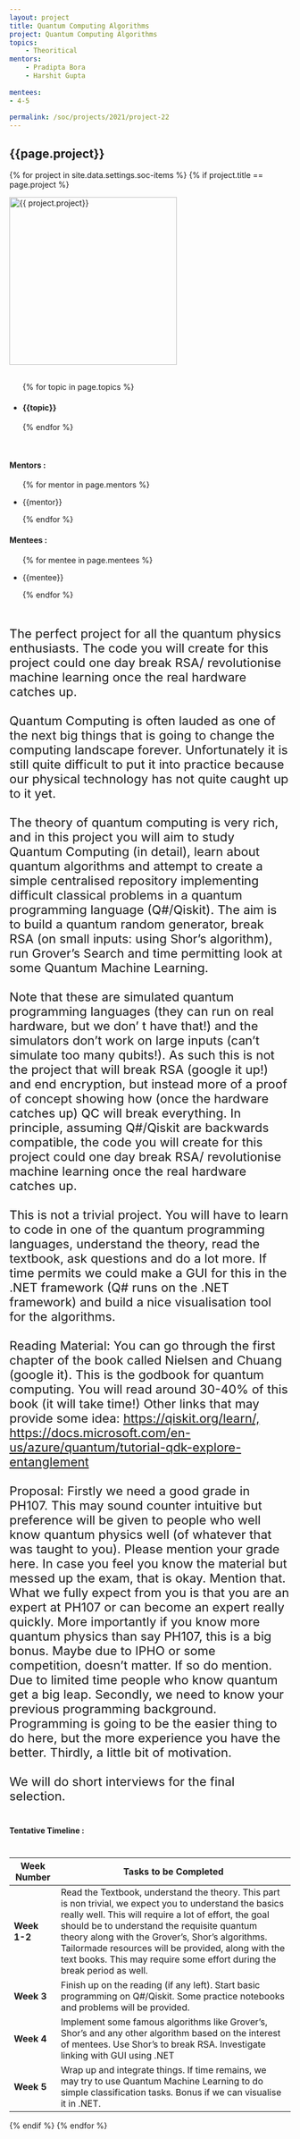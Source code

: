 ```yaml
---
layout: project
title: Quantum Computing Algorithms
project: Quantum Computing Algorithms
topics:
    - Theoritical
mentors:
    - Pradipta Bora
    - Harshit Gupta     
    
mentees:
- 4-5
    
permalink: /soc/projects/2021/project-22
---
```


<h2 class="display1 m-3 p-3 text-center">{{page.project}}</h2>

{% for project in site.data.settings.soc-items %}
{% if project.title == page.project %}
<div>
    <img src="{{ site.baseurl }}/{{ project.image }}"  width = "300" height="300" alt="{{ project.project}}" class="border rounded img-soc">
</div>
<div>
    <br>
    <ul>
        {% for topic in page.topics %}
        <li><h4 class="text-primary text-center">{{topic}}</h4></li>
        {% endfor %}
    </ul>
    <br>
    <h4 class="display3  ">Mentors :</h4> 
    <ul>
        {% for mentor in page.mentors %}
        <li><p class="lead">{{mentor}}</p></li>
        {% endfor %}
    </ul>
    <h4 class="display3  ">Mentees :</h4> 
    <ul>
        {% for mentee in page.mentees %}
        <li><p class="lead">{{mentee}}</p></li>
        {% endfor %}
    </ul>
</div>
<div>
    <p class="display3" style = "font-size:22px;" >
        <br>
        The perfect project for all the quantum physics enthusiasts. The code you will create for this project could one day break RSA/ revolutionise machine learning once the real hardware catches up.
        <br><br>
        Quantum Computing is often lauded as one of the next big things that is going to change the computing landscape forever. Unfortunately it is still quite difficult to put it into practice because our physical technology has not quite caught up to it yet.
        <br><br>
        The theory of quantum computing is very rich, and in this project you will aim to study Quantum Computing (in detail), learn about quantum algorithms and attempt to create a simple centralised repository implementing difficult classical problems in a quantum programming language (Q#/Qiskit). The aim is to build a quantum random generator, break RSA (on small inputs: using Shor’s algorithm), run Grover’s Search and time permitting look at some Quantum Machine Learning.
        <br><br>
        Note that these are simulated quantum programming languages (they can run on real hardware, but we don’ t have that!) and the simulators don’t work on large inputs (can’t simulate too many qubits!). As such this is not the project that will break RSA (google it up!) and end encryption, but instead more of a proof of concept showing how (once the hardware catches up) QC will break everything. In principle, assuming Q#/Qiskit are backwards compatible, the code you will create for this project could one day break RSA/ revolutionise machine learning once the real hardware catches up.
        <br><br>
        This is not a trivial project. You will have to learn to code in one of the quantum programming languages, understand the theory, read the textbook, ask questions and do a lot more. If time permits we could make a GUI for this in the .NET framework (Q# runs on the .NET framework) and build a nice visualisation tool for the algorithms.
        <br><br>
        Reading Material: You can go through the first chapter of the book called Nielsen and Chuang (google it). This is the godbook for quantum computing. You will read around 30-40% of this book (it will take time!) Other links that may provide some idea: <a href = "https://qiskit.org/learn/, https://docs.microsoft.com/en-us/azure/quantum/tutorial-qdk-explore-entanglement">https://qiskit.org/learn/, https://docs.microsoft.com/en-us/azure/quantum/tutorial-qdk-explore-entanglement</a>
        <br><br>
        Proposal: Firstly we need a good grade in PH107. This may sound counter intuitive but preference will be given to people who well know quantum physics well (of whatever that was taught to you). Please mention your grade here. In case you feel you know the material but messed up the exam, that is okay. Mention that. What we fully expect from you is that you are an expert at PH107 or can become an expert really quickly. More importantly if you know more quantum physics than say PH107, this is a big bonus. Maybe due to IPHO or some competition, doesn’t matter. If so do mention. Due to limited time people who know quantum get a big leap. Secondly, we need to know your previous programming background. Programming is going to be the easier thing to do here, but the more experience you have the better. Thirdly, a little bit of motivation.
        <br><br>
        We will do short interviews for the final selection.
        <br>
    </p>
</div>
<div>
    <h4 class="display3" style="margin:40px 0px 40px 0px;">Tentative Timeline :</h4>
    <table class="table table-striped">
  <thead>
    <tr>
      <th>Week Number</th>
      <th>Tasks to be Completed</th>
    </tr>
  </thead>
  <tbody>
    <tr>
      <td><strong>Week 1-2</strong></td>
      <td>Read the Textbook, understand the theory. This part is non trivial, we expect you to understand the basics really well. This will require a lot of effort, the goal should be to understand the requisite quantum theory along with the Grover’s, Shor’s algorithms. Tailormade resources will be provided, along with the text books. This may require some effort during the break period as well.</td>
    </tr>
    <tr>
      <td><strong>Week 3</strong></td>
      <td>Finish up on the reading (if any left). Start basic programming on Q#/Qiskit. Some practice notebooks and problems will be provided.</td>
    </tr>
    <tr>
      <td><strong>Week 4</strong></td>
      <td>Implement some famous algorithms like Grover’s, Shor’s and any other algorithm based on the interest of mentees. Use Shor’s to break RSA. Investigate linking with GUI using .NET</td>
    </tr>
    <tr>
      <td><strong>Week 5</strong></td>
      <td>Wrap up and integrate things. If time remains, we may try to use Quantum Machine Learning to do simple classification tasks. Bonus if we can visualise it in .NET.</td>
    </tr>
  </tbody>
</table>
</div>
{% endif %}
{% endfor %}
